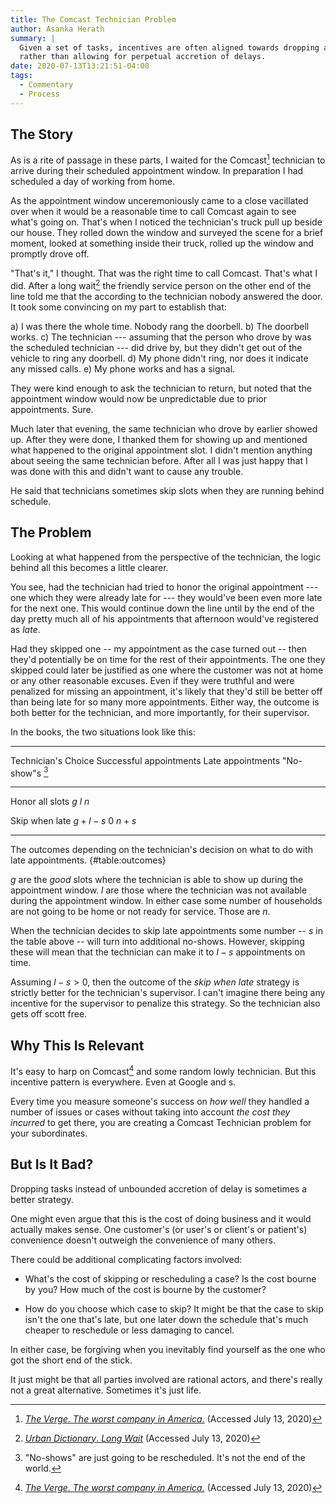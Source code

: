 ```yaml
---
title: The Comcast Technician Problem
author: Asanka Herath
summary: |
  Given a set of tasks, incentives are often aligned towards dropping a task
  rather than allowing for perpetual accretion of delays.
date: 2020-07-13T13:21:51-04:00
tags:
  - Commentary
  - Process
---
```


## The Story

As is a rite of passage in these parts, I waited for the Comcast[^1] technician
to arrive during their scheduled appointment window. In preparation I had
scheduled a day of working from home.

As the appointment window unceremoniously came to a close vacillated over when
it would be a reasonable time to call Comcast again to see what's going on.
That's when I noticed the technician's truck pull up beside our house. They
rolled down the window and surveyed the scene for a brief moment, looked at
something inside their truck, rolled up the window and promptly drove off.

"That's it," I thought. That was the right time to call Comcast. That's what
I did. After a long wait[^2] the friendly service person on the other end of
the line told me that the according to the technician nobody answered the door.
It took some convincing on my part to establish that:

  a) I was there the whole time. Nobody rang the doorbell.
  b) The doorbell works.
  c) The technician --- assuming that the person who drove by was the scheduled
  technician --- did drive by, but they didn't get out of the vehicle to ring
  any doorbell.
  d) My phone didn't ring, nor does it indicate any missed calls.
  e) My phone works and has a signal.

They were kind enough to ask the technician to return, but noted that the
appointment window would now be unpredictable due to prior appointments. Sure.

Much later that evening, the same technician who drove by earlier showed up.
After they were done, I thanked them for showing up and mentioned what happened
to the original appointment slot. I didn't mention anything about seeing the
same technician before. After all I was just happy that I was done with this and
didn't want to cause any trouble.

He said that technicians sometimes skip slots when they are running behind
schedule.

## The Problem

Looking at what happened from the perspective of the technician, the logic
behind all this becomes a little clearer.

You see, had the technician had tried to honor the original appointment --- one
which they were already late for --- they would've been even more late for the
next one. This would continue down the line until by the end of the day pretty
much all of his appointments that afternoon would've registered as _late_.

Had they skipped one -- my appointment as the case turned out -- then they'd
potentially be on time for the rest of their appointments. The one they skipped
could later be justified as one where the customer was not at home or any other
reasonable excuses. Even if they were truthful and were penalized for missing an
appointment, it's likely that they'd still be better off than being late for so
many more appointments. Either way, the outcome is both better for the
technician, and more importantly, for their supervisor.

In the books, the two situations look like this:

--------------------------------------------------------------------------------
Technician's Choice Successful appointments Late appointments "No-show"s [^3]
------------------- ----------------------- ----------------- ------------------
Honor all slots     $g$                     $l$               $n$

Skip when late      $g + l - s$             $0$               $n + s$

--------------------------------------------------------------------------------
The outcomes depending on the technician's decision on what to do with
late appointments. {#table:outcomes}

$g$ are the _good_ slots where the technician is able to show
up during the appointment window. $l$ are those where the technician was not
available during the appointment window. In either case some number of
households are not going to be home or not ready for service. Those are $n$.

When the technician decides to skip late appointments some number -- $s$ in the
table above -- will turn into additional no-shows. However, skipping these will
mean that the technician can make it to $l-s$ appointments on time.

Assuming $l-s > 0$, then the outcome of the _skip when late_ strategy is
strictly better for the technician's supervisor. I can't imagine there being any
incentive for the supervisor to penalize this strategy. So the technician also
gets off scott free.

## Why This Is Relevant

It's easy to harp on Comcast[^1] and some random lowly technician. But this
incentive pattern is everywhere. Even at Google and s.

Every time you measure someone's success on _how well_ they handled a number of
issues or cases without taking into account _the cost they incurred_ to get
there, you are creating a Comcast Technician problem for your subordinates.

## But Is It Bad?

Dropping tasks instead of unbounded accretion of delay is sometimes a better
strategy.

One might even argue that this is the cost of doing business and it would
actually makes sense. One customer's (or user's or client's or patient's)
convenience doesn't outweigh the convenience of many others.

There could be additional complicating factors involved:

* What's the cost of skipping or rescheduling a case? Is the cost bourne by you?
  How much of the cost is bourne by the customer?
  
* How do you choose which case to skip? It might be that the case to skip isn't
  the one that's late, but one later down the schedule that's much cheaper to
  reschedule or less damaging to cancel.

In either case, be forgiving when you inevitably find yourself as the one who
got the short end of the stick.

It just might be that all parties involved are rational actors, and there's
really not a great alternative. Sometimes it's just life.

[^1]: [*The Verge*. _The worst company in
America._](https://www.theverge.com/2014/8/19/6004131/comcast-the-worst-company-in-america)
(Accessed July 13, 2020)

[^2]: [*Urban Dictionary*. _Long
Wait_](https://www.urbandictionary.com/define.php?term=Long%20Wait) (Accessed
July 13, 2020)

[^3]: "No-shows" are just going to be rescheduled. It's not the end of the
world.